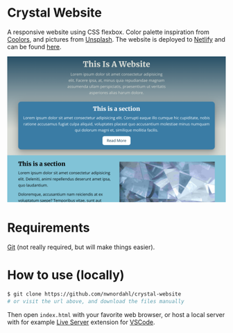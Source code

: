 # Crystal Website

A responsive website using CSS flexbox. Color palette inspiration from [Coolors](https://coolors.co), and pictures from [Unsplash](https://unsplash.com). The website is deployed to [Netlify](https://netlify.com) and can be found [here](https://crystalwebsite.netlify.app/).

<img src="./img/screenshot.png" />

# Requirements

[Git](https://git-scm.com) (not really required, but will make things easier).

# How to use (locally)

```bash
$ git clone https://github.com/nwnordahl/crystal-website
# or visit the url above, and download the files manually
```

Then open `index.html` with your favorite web browser, or host a local server with for example [Live Server](https://ritwickdey.github.io/vscode-live-server/) extension for [VSCode](https://code.visualstudio.com/).
